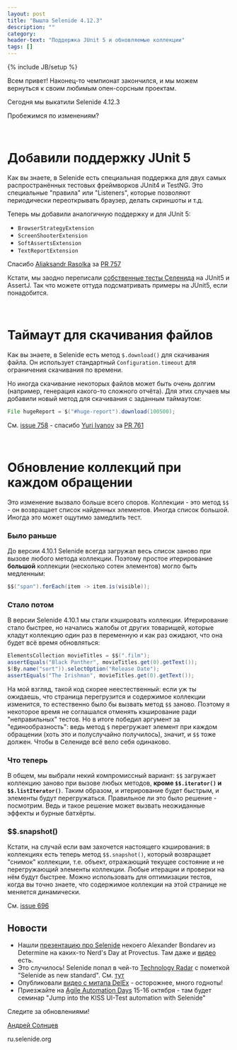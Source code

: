 ```yaml
---
layout: post
title: "Вышла Selenide 4.12.3"
description: ""
category:
header-text: "Поддержка JUnit 5 и обновляемые коллекции"
tags: []
---
```

{% include JB/setup %}

Всем привет!
Наконец-то чемпионат закончился, и мы можем вернуться к своим любимым опен-сорсным проектам.

Сегодня мы выкатили Selenide 4.12.3

Пробежимся по изменениям?

<br>

# Добавили поддержку JUnit 5

Как вы знаете, в Selenide есть специальная поддержка для двух самых распространённых тестовых фреймворков JUnit4 и TestNG.
Это специальные "правила" или "Listeners", которые позволяют периодически переоткрывать браузер, делать скриншоты и т.д.

Теперь мы добавили аналогичную поддержку и для JUnit 5:

* `BrowserStrategyExtension`
* `ScreenShooterExtension`
* `SoftAssertsExtension`
* `TextReportExtension`

Спасибо [Aliaksandr Rasolka](https://github.com/rosolko) за [PR 757](https://github.com/codeborne/selenide/pull/757)

Кстати, мы заодно переписали [собственные тесты Селенида](https://github.com/codeborne/selenide/tree/master/src/test/java) на JUnit5 и AssertJ. 
Так что можете оттуда подсматривать примеры на JUnit5, если понадобится.

<br>

# Таймаут для скачивания файлов

Как вы знаете, в Selenide есть метод `$.download()` для скачивания файла. Он использует стандартный 
`Configuration.timeout` для ограничения скачивания по времени.
 
Но иногда скачивание некоторых файлов может быть очень долгим (например, генерация какого-то сложного отчёта).
Для этих случаев мы добавили новый метод для скачивания с заданным таймаутом:

```java
File hugeReport = $("#huge-report").download(100500);
```
 
См. [issue 758](https://github.com/codeborne/selenide/issues/758) - спасибо [Yuri Ivanov](https://github.com/YuriIvanov) за [PR 761](https://github.com/codeborne/selenide/pull/761)

<br>

# Обновление коллекций при каждом обращении 

Это изменение вызвало больше всего споров. 
Коллекции - это метод `$$` - он возвращает список найденных элементов. Иногда список большой.
Иногда это может ощутимо замедлить тест.  

### Было раньше
До версии 4.10.1 Selenide всегда загружал весь список заново при вызове любого метода коллекции.
Поэтому простое итерирование **большой** коллекции (несколько сотен элементов) могло быть медленным:
```java
$$("span").forEach(item -> item.is(visible));
``` 

### Стало потом
В версии Selenide 4.10.1 мы стали кэшировать коллекции. Итерирование стало быстрее, но начались 
жалобы от других товарищей, которые кладут коллекцию один раз в переменную и как раз ожидают, что она 
будет всё время обновляться:

```java
ElementsCollection movieTitles = $$(".film");
assertEquals("Black Panther", movieTitles.get(0).getText());
$(By.name("sort")).selectOption("Release Date");
assertEquals("The Irishman", movieTitles.get(0).getText());
```

На мой взгляд, такой код скорее неестественный: если уж ты ожидаешь, что страница перегрузится и содержимое 
коллекции изменится, то естественно было бы вызвать метод `$$` заново. Поэтому я некоторое время не соглашался
отменять кэширование ради "неправильных" тестов. Но в итоге победил аргумент за "единообразность":
ведь метод `$` перегружает элемент при каждом обращении (хоть это и полуслучайно получилось), значит, и
`$$` тоже должен. Чтобы в Селениде всё вело себя одинаково. 

### Что теперь
В общем, мы выбрали некий компромиссный вариант: `$$` загружает коллекцию заново при вызове любых методов, 
**кроме `$$.iterator()` и `$$.listIterator()`**. Таким образом, и итерирование будет быстрым, и 
элементы будут перегружаться. Правильное ли это было решение - посмотрим. Ведь и такое решение может
вызвать неожиданные эффекты и бурные батхёрты.

### $$.snapshot()
Кстати, на случай если вам захочется настоящего кэширования: в коллекциях есть теперь метод `$$.snapshot()`, 
который возвращает "снимок" коллекции, т.е. объект, отражающий текущее состояние и не перегружающий элементы коллекции.
Любые итерации и проверки на нём будут быстрее. Можно использовать для оптимизации тестов, когда вы точно знаете, что 
содержимое коллекции на этой странице не меняется динамически.

См. [issue 696](https://github.com/codeborne/selenide/issues/696)

## Новости

* Нашли [презентацию про Selenide](https://www.slideshare.net/Provectus/selenide-review-and-how-to-start-using-it-in-legacy-selenium-tests) некоего Alexander Bondarev из Determine на каких-то Nerd's Day at Provectus.
Там даже и [видео](https://www.youtube.com/watch?v=ekVSclpEdx0) есть.
* Это случилось! Selenide попал в чей-то [Technology Radar](https://image-store.slidesharecdn.com/3f9b2191-f339-4533-8ec4-dd7c6bc771b4-original.png) с пометкой "Selenide as new standard".
См. [тут](https://www.linkedin.com/feed/update/urn:li:activity:6424506901152829440/)
* Опубликовали [видео с митапа DelEx](https://www.youtube.com/playlist?list=PLYinOsby80NlbBlgoCncOLQQl22KtCEDK) - осторожнее, много годноты!
* Приезжайте на [Agile Automation Days](http://aadays.pl/speakers/alexei-vinogradov/) 15-16 октября - там будет
семинар "Jump into the KISS UI-Test automation with Selenide"

Следите за обновлениями!


[Андрей Солнцев](http://asolntsev.github.io/)

ru.selenide.org
